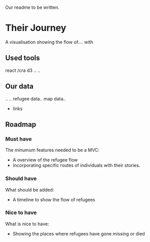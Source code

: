 Our readme to be written.

# Their Journey
A visualisation showing the flow of....
with 

## Used tools
react /cra
d3
..
..

## Our data
..
..
refugee data..
map data..
+ links

## Roadmap
### Must have
The minumum features needed to be a MVC:
- A overview of the refugee flow
- Incorporating specific routes of individuals with their stories.

### Should have
What should be added:
- A timeline to show the flow of refugees

### Nice to have
What is nice to have:
- Showing the places where refugees have gone missing or died
